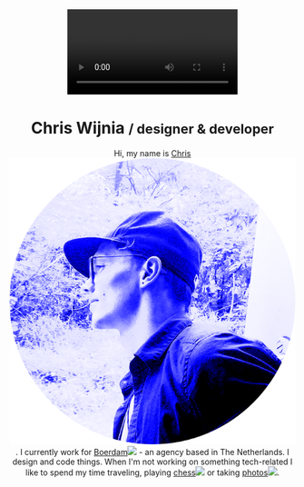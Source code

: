 <header id="about">
    <video src="/assets/img/travel.mp4" loop autoplay></video>
    <div class="container">
        <h1>Chris Wijnia <small><span>/</span> designer &amp; developer</small></h1>
        <p class="lead">
            Hi, my name is 
            <a href="#" class="show-img">Chris<img src="assets/img/avatar.png"></a>. 
            I currently work for <a class="show-img" href="//boerdam.nl">Boerdam<img src="https://encrypted-tbn0.gstatic.com/images?q=tbn:ANd9GcQDRaI_YYthKoGMmDqfiaRvcWsLsZGj46485MkHdPN07cnTsYfF"></a> 
            - an agency based in The Netherlands. 
            I design and code things. When I'm not working on something tech-related I like to spend my time traveling, playing 
            <a href="//lichess.org/@/christhebutcher" class="show-img">chess<img src="https://media.giphy.com/media/TfEKpBU9RaYrC/giphy.gif"></a> or taking 
            <a href="//instagram.com/christhebutcher" class="show-img">photos<img src="https://media.giphy.com/media/3owypf6HrM3J7UTvAA/giphy.gif"></a>.
        </p>
    </div>
</header>